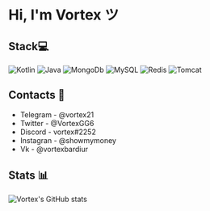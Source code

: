 # Hi, I'm Vortex ツ

## Stack💻
![Kotlin](https://img.shields.io/badge/-Kotlin-0095D5?style=flat-square&logo=kotlin&logoColor=white)
![Java](https://img.shields.io/badge/-Java-007396?style=flat-square&logo=java&logoColor=white)
![MongoDb](https://img.shields.io/badge/-MongoDb-47A248?style=flat-square&logo=mongodb&logoColor=white)
![MySQL](https://img.shields.io/badge/-MySQL-4479A1?style=flat-square&logo=mysql&logoColor=white)
![Redis](https://img.shields.io/badge/-Redis-DC382D?style=flat-square&logo=redis&logoColor=white)
![Tomcat](https://img.shields.io/badge/-Tomcat-F8DC75?style=flat-square&logo=apachetomcat&logoColor=white)

## Contacts 💭
* Telegram - @vortex21
* Twitter - @VortexGG6
* Discord - vortex#2252 
* Instagran - @showmymoney
* Vk - @vortexbardiur

## Stats 📊
![Vortex's GitHub stats](https://github-readme-stats.vercel.app/api/?username=xVorttex&show_icons=true&title_color=fff&icon_color=79ff97&text_color=9f9f9f&bg_color=151515)
